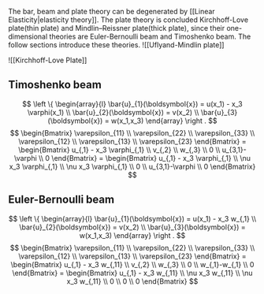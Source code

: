 The bar, beam and plate theory can be degenerated by [[Linear Elasticity|elasticity theory]]. The plate theory is concluded Kirchhoff-Love plate(thin plate) and Mindlin–Reissner plate(thick plate), since their one-dimensional theories are  Euler-Bernoulli beam and Timoshenko beam. The follow sections introduce these theories.
![[Uflyand-Mindlin plate]]

![[Kirchhoff-Love Plate]]
## Timoshenko beam
$$
\left \{
\begin{array}{l}
\bar{u}_{1}(\boldsymbol{x}) = u(x_1) - x_3 \varphi(x_1) \\
\bar{u}_{2}(\boldsymbol{x}) = v(x_2) \\
\bar{u}_{3}(\boldsymbol{x}) = w(x_1,x_3)
\end{array}
\right .
$$
$$
\begin{Bmatrix}
\varepsilon_{11} \\ \varepsilon_{22} \\ \varepsilon_{33} \\ \varepsilon_{12} \\ \varepsilon_{13} \\ \varepsilon_{23} 
\end{Bmatrix} = 
\begin{Bmatrix}
u_{,1} - x_3 \varphi_{,1} \\ v_{,2} \\ w_{,3} \\ 0 \\ u_{3,1}-\varphi \\ 0 
\end{Bmatrix} = 
\begin{Bmatrix}
u_{,1} - x_3 \varphi_{,1} \\ \nu x_3 \varphi_{,1} \\ \nu x_3 \varphi_{,1} \\ 0 \\ u_{3,1}-\varphi \\ 0 
\end{Bmatrix}
$$
## Euler-Bernoulli beam
$$
\left \{
\begin{array}{l}
\bar{u}_{1}(\boldsymbol{x}) = u(x_1) - x_3 w_{,1} \\
\bar{u}_{2}(\boldsymbol{x}) = v(x_2) \\
\bar{u}_{3}(\boldsymbol{x}) = w(x_1,x_3)
\end{array}
\right .
$$
$$
\begin{Bmatrix}
\varepsilon_{11} \\ \varepsilon_{22} \\ \varepsilon_{33} \\ \varepsilon_{12} \\ \varepsilon_{13} \\ \varepsilon_{23} 
\end{Bmatrix} = 
\begin{Bmatrix}
u_{,1} - x_3 w_{,11} \\ v_{,2} \\ w_{,3} \\ 0 \\ w_{,1}-w_{,1} \\ 0 
\end{Bmatrix} = 
\begin{Bmatrix}
u_{,1} - x_3 w_{,11} \\ \nu x_3 w_{,11} \\ \nu x_3 w_{,11} \\ 0 \\ 0 \\ 0 
\end{Bmatrix}
$$

